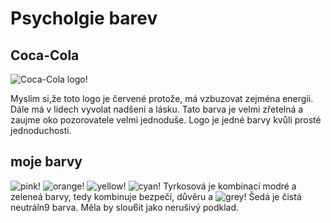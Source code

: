 # Psycholgie barev
## Coca-Cola

![Coca-Cola logo!](https://external-content.duckduckgo.com/iu/?u=https%3A%2F%2Flogo-marque.com%2Fwp-content%2Fuploads%2F2020%2F08%2FCoca-Cola-Logo.png&f=1&nofb=1&ipt=a3698f51d5334f31679e3c072cde7f04e09f165c0b6482b37df131026237491f&ipo=images)

Myslím si,že toto  logo je červené protože, má vzbuzovat zejména energii. Dále má v lidech vyvolat nadšení a lásku. Tato barva je velmi zřetelná a zaujme oko pozorovatele velmi jednoduše. Logo je jedné barvy kvůli prosté jednoduchosti.

## moje barvy

![pink!](https://placehold.co/180x180/EF3D59/FFF)
![orange!](https://placehold.co/180x180/E17A47/FFF)
![yellow!](https://placehold.co/180x180/EFC958/FFF)
![cyan!](https://placehold.co/180x180/4AB19D/FFF)
Tyrkosová je kombinací modré a zeleneá barvy, tedy kombinuje bezpečí, důvěru a 
![grey!](https://placehold.co/180x180/344E5C/FFF)
Šedá je čistá neutráln9 barva. Měla by slou6it jako nerušivý podklad.


